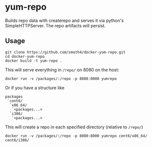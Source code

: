 # yum-repo

Builds repo data with createrepo and serves it via python's SimpleHTTPServer. The repo artifacts will persist.

## Usage

```
git clone https://github.com/smuth4/docker-yum-repo.git
cd docker-yum-repo
docker build -t yum-repo .
```

This will serve everything in `/repo/` on 8080 on the host:

`docker run -v /packages/:/repo -p 8080:8000 yumrepo`

Or if you have a structure like
```
packages
 `cent6/
  `x86_64/
   `<packages...>
  `i386/
   `<packages...>
```  

This will create a repo in each specified directory (relative to `/repo/`)

`docker run -v /packages/:/repo -p 8080:8000 yumrepo cent6/x86_64/ cent6/i386/`

